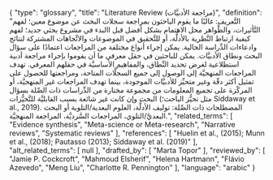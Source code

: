 {
    "type": "glossary",
    "title": "Literature Review (مراجعة الأدبيَّات)",
    "definition": "التَّعريف: غالبًا ما يقوم الباحثون بمراجعة سجلات البحث عن موضوع معين؛ لفهم التَّأثيرات، والظَّواهر محل الاهتمام بشكل أفضل قبل االبدء في مشروع بحثي جديد؛ لفهم كيفية ارتباط النَّظرية بالأدلَّة، أو للتَّحقيق في الموضوعات والاتِّجاهات المشتركة لنتائج وادعاءات الدِّراسة الحالية. يمكن إجراء أنواع مختلفة من المراجعات اعتمادًا على سؤال البحث ونطاق الأدبيَّات.  يمكن للباحثين في حقل معرفي ما أن يقوموا بإجراء مراجعة أدبية استطلاعية لغرض تحديد النِّطاق، والمفاهيم الأساسيَّة في حقلهم المعرفي. تهدف المراجعات المنهجيَّة إلى الوصول إلى جميع السجلَّات المتاحة، ومراجعتها للحصول على تمثيل أكثر دقّة وغير متحيِّز للأدبيَّات الموجودة، بينما تهدف المراجعات غير المنهجيَّة، أو المركّزة على تجميع المعلومات من مجموعة مختارة من الدِّراسات ذات الصِّلة بسؤال البحث وإن كانت غير شائعة بسبب القابليَّة للتَّحيُّزات (مثل تحيُّز الباحث؛ Siddaway et al., 2019). المصطلحات ذات الصِّلة: توليف الأدلَّة، العلوم البعدية/التلوية أو البحث البعديَّ/التلوي، المراجعات السَّرديَّة، المراجعة المنهجيَّة.",
    "related_terms": [
        "Evidence synthesis",
        "Meta-science or Meta-research",
        "Narrative reviews",
        "Systematic reviews"
    ],
    "references": [
        "Huelin et al., (2015); Munn et al., (2018); Pautasso (2013); Siddaway et al. (2019)"
    ],
    "alt_related_terms": [
        null
    ],
    "drafted_by": [
        "Marta Topor"
    ],
    "reviewed_by": [
        "Jamie P. Cockcroft",
        "Mahmoud Elsherif",
        "Helena Hartmann",
        "Flávio Azevedo",
        "Meng Liu",
        "Charlotte R. Pennington"
    ],
    "language": "arabic"
}